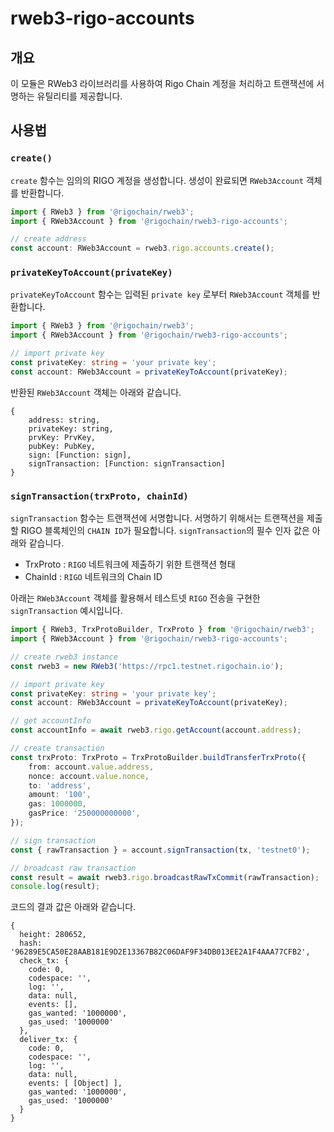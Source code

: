 # rweb3-rigo-accounts

## 개요
이 모듈은 RWeb3 라이브러리를 사용하여 Rigo Chain 계정을 처리하고 트랜잭션에 서명하는 유틸리티를 제공합니다.

## 사용법

### `create()`
`create` 함수는 임의의 RIGO 계정을 생성합니다. 생성이 완료되면 `RWeb3Account` 객체를 반환합니다.
```typescript
import { RWeb3 } from '@rigochain/rweb3';
import { RWeb3Account } from '@rigochain/rweb3-rigo-accounts';

// create address
const account: RWeb3Account = rweb3.rigo.accounts.create();
```
### `privateKeyToAccount(privateKey)`
`privateKeyToAccount` 함수는 입력된 `private key` 로부터 `RWeb3Account` 객체를 반환합니다.
```typescript
import { RWeb3 } from '@rigochain/rweb3';
import { RWeb3Account } from '@rigochain/rweb3-rigo-accounts';

// import private key
const privateKey: string = 'your private key';
const account: RWeb3Account = privateKeyToAccount(privateKey);
```
반환된 `RWeb3Account` 객체는 아래와 같습니다.
```shell
{
    address: string,
    privateKey: string,
    prvKey: PrvKey,
    pubKey: PubKey,
    sign: [Function: sign],
    signTransaction: [Function: signTransaction]
}
```

### `signTransaction(trxProto, chainId)`
`signTransaction` 함수는 트랜잭션에 서명합니다. 서명하기 위해서는 트랜잭션을 제출할 RIGO 블록체인의 `CHAIN ID`가 필요합니다.
`signTransaction`의 필수 인자 값은 아래와 같습니다.
- TrxProto : `RIGO` 네트워크에 제출하기 위한 트랜잭션 형태
- ChainId : `RIGO` 네트워크의 Chain ID

아래는 `RWeb3Account` 객체를 활용해서 테스트넷 `RIGO` 전송을 구현한 `signTransaction` 예시입니다.
```typescript
import { RWeb3, TrxProtoBuilder, TrxProto } from '@rigochain/rweb3';
import { RWeb3Account } from '@rigochain/rweb3-rigo-accounts';

// create rweb3 instance
const rweb3 = new RWeb3('https://rpc1.testnet.rigochain.io');

// import private key
const privateKey: string = 'your private key';
const account: RWeb3Account = privateKeyToAccount(privateKey);

// get accountInfo
const accountInfo = await rweb3.rigo.getAccount(account.address);

// create transaction
const trxProto: TrxProto = TrxProtoBuilder.buildTransferTrxProto({
    from: account.value.address,
    nonce: account.value.nonce,
    to: 'address',
    amount: '100',
    gas: 1000000,
    gasPrice: '250000000000',
});

// sign transaction
const { rawTransaction } = account.signTransaction(tx, 'testnet0');

// broadcast raw transaction
const result = await rweb3.rigo.broadcastRawTxCommit(rawTransaction);
console.log(result);
```
코드의 결과 값은 아래와 같습니다.
```shell
{
  height: 280652,
  hash: '96289E5CA50E28AAB181E9D2E13367B82C06DAF9F34DB013EE2A1F4AAA77CFB2',
  check_tx: {
    code: 0,
    codespace: '',
    log: '',
    data: null,
    events: [],
    gas_wanted: '1000000',
    gas_used: '1000000'
  },
  deliver_tx: {
    code: 0,
    codespace: '',
    log: '',
    data: null,
    events: [ [Object] ],
    gas_wanted: '1000000',
    gas_used: '1000000'
  }
}
```
